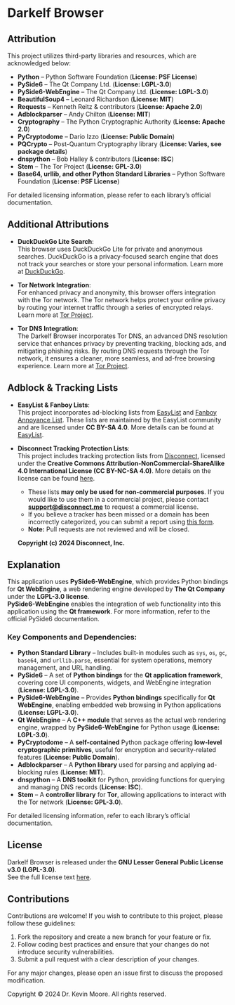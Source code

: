 # Darkelf Browser

## Attribution

This project utilizes third-party libraries and resources, which are acknowledged below:  

- **Python** – Python Software Foundation (**License: PSF License**)  
- **PySide6** – The Qt Company Ltd. (**License: LGPL-3.0**)  
- **PySide6-WebEngine** – The Qt Company Ltd. (**License: LGPL-3.0**)  
- **BeautifulSoup4** – Leonard Richardson (**License: MIT**)  
- **Requests** – Kenneth Reitz & contributors (**License: Apache 2.0**)  
- **Adblockparser** – Andy Chilton (**License: MIT**)  
- **Cryptography** – The Python Cryptographic Authority (**License: Apache 2.0**)  
- **PyCryptodome** – Dario Izzo (**License: Public Domain**)  
- **PQCrypto** – Post-Quantum Cryptography library (**License: Varies, see package details**)  
- **dnspython** – Bob Halley & contributors (**License: ISC**)  
- **Stem** – The Tor Project (**License: GPL-3.0**)  
- **Base64, urllib, and other Python Standard Libraries** – Python Software Foundation (**License: PSF License**)  

For detailed licensing information, please refer to each library’s official documentation.  

## Additional Attributions

- **DuckDuckGo Lite Search**:  
  This browser uses DuckDuckGo Lite for private and anonymous searches. DuckDuckGo is a privacy-focused search engine that does not track your searches or store your personal information. Learn more at [DuckDuckGo](https://duckduckgo.com/).

- **Tor Network Integration**:  
  For enhanced privacy and anonymity, this browser offers integration with the Tor network. The Tor network helps protect your online privacy by routing your internet traffic through a series of encrypted relays. Learn more at [Tor Project](https://www.torproject.org/).

- **Tor DNS Integration**:  
  The Darkelf Browser incorporates Tor DNS, an advanced DNS resolution service that enhances privacy by preventing tracking, blocking ads, and mitigating phishing risks. By routing DNS requests through the Tor network, it ensures a cleaner, more seamless, and ad-free browsing experience. Learn more at [Tor Project](https://www.torproject.org/).

## Adblock & Tracking Lists

- **EasyList & Fanboy Lists**:  
  This project incorporates ad-blocking lists from [EasyList](https://easylist.to/) and [Fanboy Annoyance List](https://easylist.to/pages/other-supplementary-filter-lists-and-easylist-variants.html). These lists are maintained by the EasyList community and are licensed under **CC BY-SA 4.0**. More details can be found at [EasyList](https://easylist.to/).

- **Disconnect Tracking Protection Lists**:  
  This project includes tracking protection lists from [Disconnect](https://github.com/disconnectme/disconnect-tracking-protection), licensed under the **Creative Commons Attribution-NonCommercial-ShareAlike 4.0 International License (CC BY-NC-SA 4.0)**. More details on the license can be found [here](https://creativecommons.org/licenses/by-nc-sa/4.0/).
  
  - These lists **may only be used for non-commercial purposes**. If you would like to use them in a commercial project, please contact **support@disconnect.me** to request a commercial license.
  - If you believe a tracker has been missed or a domain has been incorrectly categorized, you can submit a report using [this form](https://github.com/disconnectme/disconnect-tracking-protection).
  - **Note:** Pull requests are not reviewed and will be closed.

  **Copyright (c) 2024 Disconnect, Inc.**  
  
## Explanation

This application uses **PySide6-WebEngine**, which provides Python bindings for **Qt WebEngine**, a web rendering engine developed by **The Qt Company** under the **LGPL-3.0 license**.  
**PySide6-WebEngine** enables the integration of web functionality into this application using the **Qt framework**. For more information, refer to the official PySide6 documentation.  

### **Key Components and Dependencies:**  

- **Python Standard Library** – Includes built-in modules such as `sys`, `os`, `gc`, `base64`, and `urllib.parse`, essential for system operations, memory management, and URL handling.  
- **PySide6** – A set of **Python bindings** for the **Qt application framework**, covering core UI components, widgets, and WebEngine integration (**License: LGPL-3.0**).  
- **PySide6-WebEngine** – Provides **Python bindings** specifically for **Qt WebEngine**, enabling embedded web browsing in Python applications (**License: LGPL-3.0**).  
- **Qt WebEngine** – A **C++ module** that serves as the actual web rendering engine, wrapped by **PySide6-WebEngine** for Python usage (**License: LGPL-3.0**).  
- **PyCryptodome** – A **self-contained** Python package offering **low-level cryptographic primitives**, useful for encryption and security-related features (**License: Public Domain**).  
- **Adblockparser** – A **Python library** used for parsing and applying ad-blocking rules (**License: MIT**).  
- **dnspython** – A **DNS toolkit** for Python, providing functions for querying and managing DNS records (**License: ISC**).  
- **Stem** – A **controller library** for **Tor**, allowing applications to interact with the Tor network (**License: GPL-3.0**).  

For detailed licensing information, refer to each library’s official documentation.  

## License

Darkelf Browser is released under the **GNU Lesser General Public License v3.0 (LGPL-3.0)**.  
See the full license text [here](https://www.gnu.org/licenses/lgpl-3.0.html).

## Contributions

Contributions are welcome! If you wish to contribute to this project, please follow these guidelines:

1. Fork the repository and create a new branch for your feature or fix.
2. Follow coding best practices and ensure that your changes do not introduce security vulnerabilities.
3. Submit a pull request with a clear description of your changes.

For any major changes, please open an issue first to discuss the proposed modification.

Copyright © 2024 Dr. Kevin Moore. All rights reserved.
